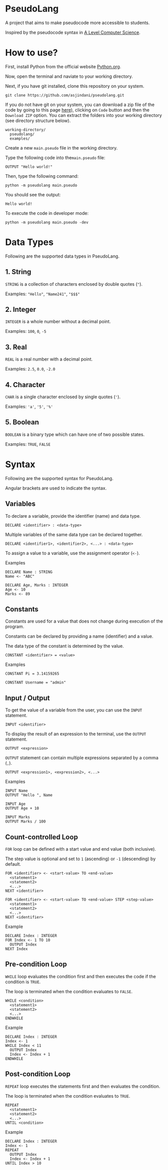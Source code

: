 # PseudoLang

A project that aims to make pseudocode more accessible to students.

Inspired by the pseudocode syntax in [A Level Computer Science](https://www.cambridgeinternational.org/programmes-and-qualifications/cambridge-international-as-and-a-level-computer-science-9618/).

# How to use?

First, install Python from the official website [Python.org](https://python.org).

Now, open the terminal and naviate to your working directory.

Next, if you have git installed, clone this repository on your system.

```git
git clone https://github.com/asjindani/pseudolang.git
```

If you do not have git on your system, you can download a zip file of the code by going to this page [here](https://github.com/asjindani/pseudolang)), clicking on `Code` button and then the `Download ZIP` option. You can extract the folders into your working directory (see directory structure below).

```
working-directory/
  pseudolang/
  examples/
```

Create a new `main.pseudo` file in the working directory.

Type the following code into  the`main.pseudo` file:

```
OUTPUT "Hello world!"
```

Then, type the following command:

```
python -m pseudolang main.pseudo
```

You should see the output:

```
Hello world!
```

To execute the code in developer mode:

```
python -m pseudolang main.pseudo -dev
```

# Data Types

Following are the supported data types in PseudoLang.

## 1. String

`STRING` is a collection of characters enclosed by double quotes (`"`).

Examples: `"Hello"`, `"Name241"`, `"$$$"`

## 2. Integer

`INTEGER` is a whole number without a decimal point.

Examples: `100`, `0`, `-5`

## 3. Real

`REAL` is a real number with a decimal point.

Examples: `2.5`, `0.0`, `-2.0`

## 4. Character

`CHAR` is a single character enclosed by single quotes (`'`).

Examples: `'a'`, `'5'`, `'%'`

## 5. Boolean

`BOOLEAN` is a binary type which can have one of two possible states.

Examples: `TRUE`, `FALSE`

# Syntax

Following are the supported syntax for PseudoLang.

Angular brackets are used to indicate the syntax.

## Variables

To declare a variable, provide the identifier (name) and data type.

```
DECLARE <identifier> : <data-type>
```

Multiple variables of the same data type can be declared together.

```
DECLARE <identifier1>, <identifier2>, <...> : <data-type>
```

To assign a value to a variable, use the assignment operator (`<-`).

Examples

```
DECLARE Name : STRING
Name <- "ABC"
```

```
DECLARE Age, Marks : INTEGER
Age <- 10
Marks <- 89
```

## Constants

Constants are used for a value that does not change during execution of the program.

Constants can be declared by providing a name (identifier) and a value.

The data type of the constant is determined by the value.

```
CONSTANT <identifier> = <value>
```

Examples

```
CONSTANT Pi = 3.14159265
```

```
CONSTANT Username = "admin"
```

## Input / Output

To get the value of a variable from the user, you can use the `INPUT` statement.

```
INPUT <identifier>
```

To display the result of an expression to the terminal, use the `OUTPUT` statement.

```
OUTPUT <expression>
```

`OUTPUT` statement can contain multiple expressions separated by a comma (`,`).

```
OUTPUT <expression1>, <expression2>, <...>
```

Examples

```
INPUT Name
OUTPUT "Hello ", Name
```

```
INPUT Age
OUTPUT Age + 10
```

```
INPUT Marks
OUTPUT Marks / 100
```

## Count-controlled Loop

`FOR` loop can be defined with a start value and end value (both inclusive).

The step value is optional and set to `1` (ascending) or `-1` (descending) by default.

```
FOR <identifier> <- <start-value> TO <end-value>
  <statement1>
  <statement2>
  <...>
NEXT <identifier>
```

```
FOR <identifier> <- <start-value> TO <end-value> STEP <step-value>
  <statement1>
  <statement2>
  <...>
NEXT <identifier>
```

Example

```
DECLARE Index : INTEGER
FOR Index <- 1 TO 10
  OUTPUT Index
NEXT Index
```

## Pre-condition Loop

`WHILE` loop evaluates the condition first and then executes the code if the condition is `TRUE`. 

The loop is terminated when the condition evaluates to `FALSE`.

```
WHILE <condition>
  <statement1>
  <statement2>
  <...>
ENDWHILE
```

Example

```
DECLARE Index : INTEGER
Index <- 1
WHILE Index < 11
  OUTPUT Index
  Index <- Index + 1
ENDWHILE
```

## Post-condition Loop

`REPEAT` loop executes the statements first and then evaluates the condition.

The loop is terminated when the condition evaluates to `TRUE`.

```
REPEAT
  <statement1>
  <statement2>
  <...>
UNTIL <condition>
```

Example

```
DECLARE Index : INTEGER
Index <- 1
REPEAT
  OUTPUT Index
  Index <- Index + 1
UNTIL Index > 10
```

